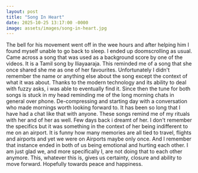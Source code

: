 ```yaml
---
layout: post
title: "Song In Heart"
date: 2025-10-25 13:17:00 -0000
image: assets/images/song-in-heart.jpg
---
```


The bell for his movement went off in the wee hours and after helping him I found myself unable to go back to sleep. I ended up doomscrolling as usual. Came across a song that was used as a background score by one of the videos. It is a Tamil song by Iliayaaraja. This reminded me of a song that she once shared she me as one of her favourites. Unfortunately I didn't remember the name or anything else about the song except the context of what it was about. Thanks to the modern technology and its ability to deal with fuzzy asks, i was able to eventually find it. Since then the tune for both songs is stuck in my head reminding me of the long morning chats in general over phone. De-compressing and starting day with a conversation who made mornings worth looking forward to. It has been so long that I have had a chat like that with anyone. These songs remind me of my rituals with her and of her as well. Few days back i dreamt of her. I don't remember the specifics but it was something in the context of her being indifferent to me on an airport. It is funny how many memories are all tied to travel, flights and airports and yet we were on Airports maybe only once. And I remember that instance ended in both of us being emotional and hurting each other. I am just glad we, and more specifically I, are not doing that to each other anymore. This, whatever this is, gives us certainty, closure and ability to move forward. Hopefully towards peace and happiness.